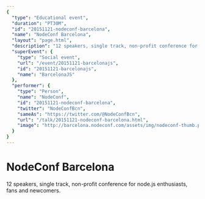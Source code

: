 ```yaml
---
{
  "type": "Educational event",
  "duration": "PT30M",
  "id": "20151121-nodeconf-barcelona",
  "name": "NodeConf Barcelona",
  "layout": "page.html",
  "description": "12 speakers, single track, non-profit conference for node.js enthusiasts, fans and newcomers.",
  "superEvent": {
    "type": "Social event",
    "url": "/event/20151121-barcelonajs",
    "id": "20151121-barcelonajs",
    "name": "BarcelonaJS"
  },
  "performer": {
    "type": "Person",
    "name": "NodeConf",
    "id": "20151121-nodeconf-barcelona",
    "twitter": "NodeConfBcn",
    "sameAs": "https://twitter.com/@NodeConfBcn",
    "url": "/talk/20151121-nodeconf-barcelona.html",
    "image": "http://barcelona.nodeconf.com/assets/img/nodeconf-thumb.png"
  }
}
---
```

# NodeConf Barcelona

12 speakers, single track, non-profit conference for node.js enthusiasts, fans and newcomers.